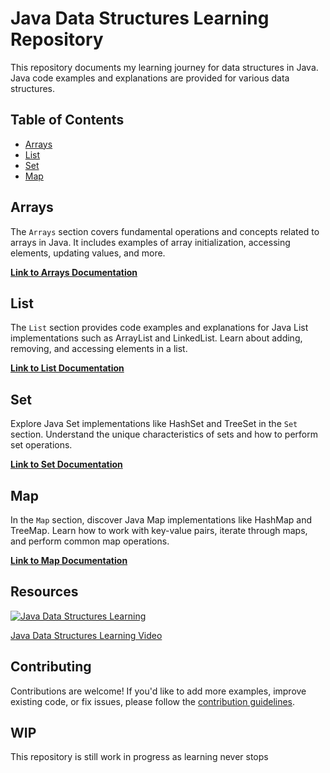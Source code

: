 # Java Data Structures Learning Repository

This repository documents my learning journey for data structures in Java.
Java code examples and explanations are provided for various data structures. 

## Table of Contents

- [Arrays](#arrays)
- [List](#list)
- [Set](#set)
- [Map](#map)

## Arrays

The `Arrays` section covers fundamental operations and concepts related to arrays in Java. It includes examples of array initialization, accessing elements, updating values, and more.

**[Link to Arrays Documentation](arrays/README.md)**

## List

The `List` section provides code examples and explanations for Java List implementations such as ArrayList and LinkedList. Learn about adding, removing, and accessing elements in a list.

**[Link to List Documentation](list/README.md)**

## Set

Explore Java Set implementations like HashSet and TreeSet in the `Set` section. Understand the unique characteristics of sets and how to perform set operations.

**[Link to Set Documentation](set/README.md)**

## Map

In the `Map` section, discover Java Map implementations like HashMap and TreeMap. Learn how to work with key-value pairs, iterate through maps, and perform common map operations.

**[Link to Map Documentation](map/README.md)**

## Resources
[![Java Data Structures Learning](http://img.youtube.com/vi/8MmMm2-kJV8/0.jpg)](http://www.youtube.com/watch?v=8MmMm2-kJV8)

[Java Data Structures Learning Video](https://www.youtube.com/watch?v=8MmMm2-kJV8&ab_channel=Amigoscode)


## Contributing

Contributions are welcome! If you'd like to add more examples, improve existing code, or fix issues, please follow the [contribution guidelines](CONTRIBUTING.md).

## WIP
This repository is still work in progress as learning never stops

